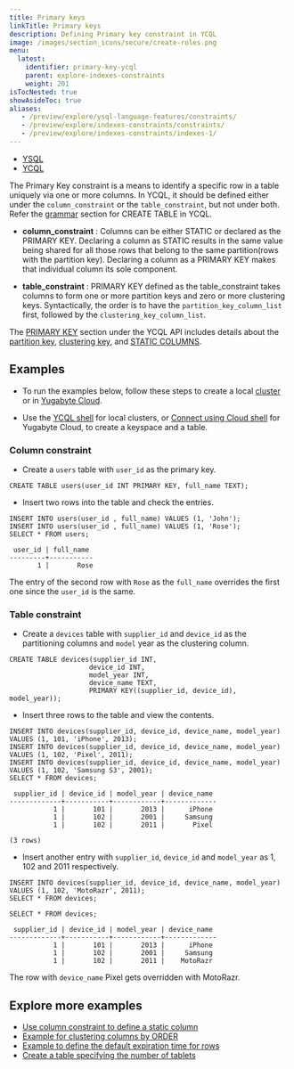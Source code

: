 ```yaml
---
title: Primary keys
linkTitle: Primary keys
description: Defining Primary key constraint in YCQL
image: /images/section_icons/secure/create-roles.png
menu:
  latest:
    identifier: primary-key-ycql
    parent: explore-indexes-constraints
    weight: 201
isTocNested: true
showAsideToc: true
aliases:
   - /preview/explore/ysql-language-features/constraints/
   - /preview/explore/indexes-constraints/constraints/
   - /preview/explore/indexes-constraints/indexes-1/
---
```


<ul class="nav nav-tabs-alt nav-tabs-yb">
  <li >
    <a href="../primary-key-ysql/" class="nav-link">
      <i class="icon-postgres" aria-hidden="true"></i>
      YSQL
    </a>
  </li>

  <li >
    <a href="../primary-key-ycql/" class="nav-link active">
      <i class="icon-cassandra" aria-hidden="true"></i>
      YCQL
    </a>
  </li>
</ul>

The Primary Key constraint is a means to identify a specific row in a table uniquely via one or more columns. In YCQL, it should be defined either under the `column_constraint` or the `table_constraint`, but not under both. Refer the [grammar](../../../api/ycql/ddl_create_table/#grammar) section for CREATE TABLE in YCQL.

- **column_constraint** : Columns can be either STATIC or declared as the PRIMARY KEY. Declaring a column as STATIC results in the same value being shared for all those rows that belong to the same partition(rows with the partition key). Declaring a column as a PRIMARY KEY makes that individual column its sole component.

- **table_constraint** : PRIMARY KEY defined as the table_constraint takes columns to form one or more partition keys and zero or more clustering keys. Syntactically, the order is to have the `partition_key_column_list` first, followed by the `clustering_key_column_list`.

The [PRIMARY KEY](../../../api/ycql/ddl_create_table/#primary-key) section under the YCQL API includes details about the [partition key](../../../api/ycql/ddl_create_table/#partition-key), [clustering key](../../../api/ycql/ddl_create_table/#clustering-key), and [STATIC COLUMNS](../../../api/ycql/ddl_create_table/#static-columns).

## Examples

- To run the examples below, follow these steps to create a local [cluster](/latest/quick-start/) or in [Yugabyte Cloud](/latest/yugabyte-cloud/cloud-connect/).

- Use the [YCQL shell](/latest/admin/ycqlsh/) for local clusters, or [Connect using Cloud shell](/latest/yugabyte-cloud/cloud-connect/connect-cloud-shell/) for Yugabyte Cloud, to create a keyspace and a table.

### Column constraint

- Create a `users` table with `user_id` as the primary key.

```cql
CREATE TABLE users(user_id INT PRIMARY KEY, full_name TEXT);
```

- Insert two rows into the table and check the entries.

```cql
INSERT INTO users(user_id , full_name) VALUES (1, 'John');
INSERT INTO users(user_id , full_name) VALUES (1, 'Rose');
SELECT * FROM users;
```

```output
 user_id | full_name
---------+-----------
       1 |       Rose
```

The entry of the second row with `Rose` as the `full_name` overrides the first one since the `user_id` is the same.

### Table constraint

- Create a `devices` table with `supplier_id` and `device_id` as the partitioning columns and `model` year as the clustering column.

```cql
CREATE TABLE devices(supplier_id INT,
                    device_id INT,
                    model_year INT,
                    device_name TEXT,
                    PRIMARY KEY((supplier_id, device_id), model_year));

```

- Insert three rows to the table and view the contents.

```cql
INSERT INTO devices(supplier_id, device_id, device_name, model_year) VALUES (1, 101, 'iPhone', 2013);
INSERT INTO devices(supplier_id, device_id, device_name, model_year) VALUES (1, 102, 'Pixel', 2011);
INSERT INTO devices(supplier_id, device_id, device_name, model_year) VALUES (1, 102, 'Samsung S3', 2001);
SELECT * FROM devices;
```

```output
 supplier_id | device_id | model_year | device_name
-------------+-----------+------------+-------------
           1 |       101 |       2013 |      iPhone
           1 |       102 |       2001 |     Samsung
           1 |       102 |       2011 |       Pixel

(3 rows)
```

- Insert another entry with `supplier_id`, `device_id` and `model_year` as 1, 102 and 2011 respectively.

```cql
INSERT INTO devices(supplier_id, device_id, device_name, model_year) VALUES (1, 102, 'MotoRazr', 2011);
SELECT * FROM devices;
```

```output
SELECT * FROM devices;

 supplier_id | device_id | model_year | device_name
-------------+-----------+------------+-------------
           1 |       101 |       2013 |      iPhone
           1 |       102 |       2001 |     Samsung
           1 |       102 |       2011 |    MotoRazr
```

The row with `device_name` Pixel gets overridden with MotoRazr.

## Explore more examples

- [Use column constraint to define a static column](../../../api/ycql/ddl_create_table/#use-column-constraint-to-define-a-static-column)
- [Example for clustering columns by ORDER](../../../api/ycql/ddl_create_table/#use-table-property-to-define-the-order-ascending-or-descending-for-clustering-columns)
- [Example to define the default expiration time for rows](../../../api/ycql/ddl_create_table/#use-table-property-to-define-the-default-expiration-time-for-rows)
- [Create a table specifying the number of tablets](../../../api/ycql/ddl_create_table/#create-a-table-specifying-the-number-of-tablets)
